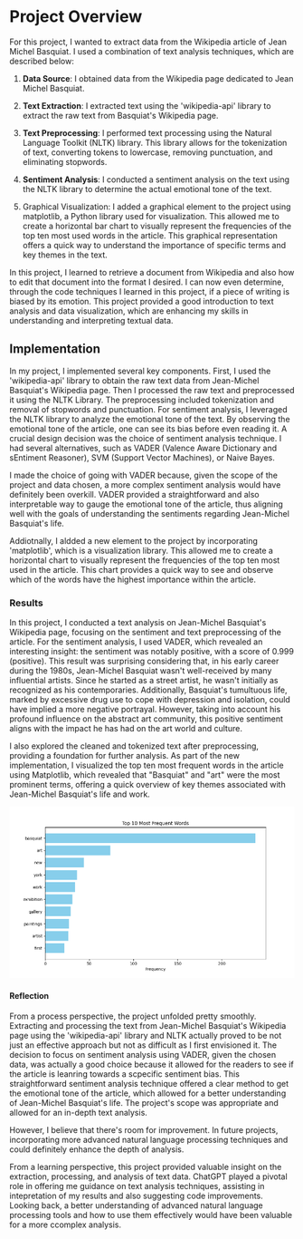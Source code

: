 # Project Overview
For this project, I wanted to extract data from the Wikipedia article of Jean Michel Basquiat. I used a combination of text analysis techniques, which are described below:

1. **Data Source**: I obtained data from the Wikipedia page dedicated to Jean Michel Basquiat.
   
2. **Text Extraction**: I extracted text using the 'wikipedia-api' library to extract the raw text from Basquiat's Wikipedia page.
   
3. **Text Preprocessing**: I performed text processing using the Natural Language Toolkit (NLTK) library. This library allows for the tokenization of text, converting tokens to lowercase, removing punctuation, and eliminating stopwords.
   
4. **Sentiment Analysis**: I conducted a sentiment analysis on the text using the NLTK library to determine the actual emotional tone of the text.

5. Graphical Visualization: I added a graphical element to the project using matplotlib, a Python library used for visualization. This allowed me to create a horizontal bar chart to visually represent the frequencies of the top ten most used words in the article. This graphical representation offers a quick way to understand the importance of specific terms and key themes in the text.

In this project, I learned to retrieve a document from Wikipedia and also how to edit that document into the format I desired. I can now even determine, through the code techniques I learned in this project, if a piece of writing is biased by its emotion. This project provided a good introduction to text analysis and data visualization, which are enhancing my skills in understanding and interpreting textual data.

## Implementation
In my project, I implemented several key components. First, I used the 'wikipedia-api' library to obtain the raw text data from Jean-Michel Basquiat's Wikipedia page. Then I processed the raw text and preprocessed it using the NLTK Library. The preprocessing included tokenization and removal of stopwords and punctuation. For sentiment analysis, I leveraged the NLTK library to analyze the emotional tone of the text. By observing the emotional tone of the article, one can see its bias before even reading it. A crucial design decision was the choice of sentiment analysis technique. I had several alternatives, such as VADER (Valence Aware Dictionary and sEntiment Reasoner), SVM (Support Vector Machines), or Naive Bayes.

I made the choice of going with VADER because, given the scope of the project and data chosen, a more complex sentiment analysis would have definitely been overkill. VADER provided a straightforward and also interpretable way to gauge the emotional tone of the article, thus aligning well with the goals of understanding the sentiments regarding Jean-Michel Basquiat's life.

Addiotnally, I aldded a new element to the project by incorporating 'matplotlib', which is a visualization library. This allowed me to create a horizontal chart to visually represent the frequencies of the top ten most used in the article. This chart provides a quick way to see and observe which of the words have the highest importance within the article. 
### Results
In this project, I conducted a text analysis on Jean-Michel Basquiat's Wikipedia page, focusing on the sentiment and text preprocessing of the article. For the sentiment analysis, I used VADER, which revealed an interesting insight: the sentiment was notably positive, with a score of 0.999 (positive). This result was surprising considering that, in his early career during the 1980s, Jean-Michel Basquiat wasn't well-received by many influential artists. Since he started as a street artist, he wasn't initially as recognized as his contemporaries. Additionally, Basquiat's tumultuous life, marked by excessive drug use to cope with depression and isolation, could have implied a more negative portrayal. However, taking into account his profound influence on the abstract art community, this positive sentiment aligns with the impact he has had on the art world and culture.

I also explored the cleaned and tokenized text after preprocessing, providing a foundation for further analysis. As part of the new implementation, I visualized the top ten most frequent words in the article using Matplotlib, which revealed that "Basquiat" and "art" were the most prominent terms, offering a quick overview of key themes associated with Jean-Michel Basquiat's life and work.

![Alt text](word_frequency_chart.png)

#### Reflection 
From a process perspective, the project unfolded pretty smoothly. Extracting and processing the text from Jean-Michel Basquiat's Wikipedia page using the 'wikipedia-api' library and NLTK actually proved to be not just an effective approach but not as difficult as I first envisioned it. The decision to focus on sentiment analysis using VADER, given the chosen data, was actually a good choice because it allowed for the readers to see if the article is leanring towards a scpecific sentiment bias. This straightforward sentiment analysis technique offered a clear method to get the emotional tone of the article, which allowed for a better understanding of Jean-Michel Basquiat's life. The project's scope was appropriate and allowed for an in-depth text analysis.

However, I believe that there's room for improvement. In future projects, incorporating more advanced natural language processing techniques and could definitely enhance the depth of analysis. 

From a learning perspective, this project provided valuable insight on  the extraction, processing, and analysis of text data. ChatGPT played a pivotal role in offering me guidance on text analysis techniques, assisting in intepretation of my results and also suggesting code improvements. Looking back, a better understanding of advanced natural language processing tools and how to use them effectively would have been valuable for a more ccomplex analysis.